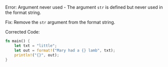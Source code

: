 Error: Argument never used - The argument `str` is defined but never used in the format string.

Fix: Remove the `str` argument from the format string.

Corrected Code:

```rs
fn main() {
    let txt = "little";
    let out = format!("Mary had a {} lamb", txt);
    println!("{}", out);
}
```
